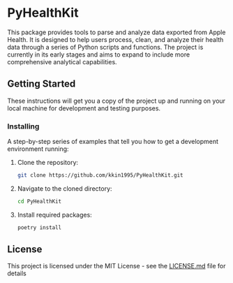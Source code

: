 # PyHealthKit

This package provides tools to parse and analyze data exported from Apple Health. It is designed to help users process, clean, and analyze their health data through a series of Python scripts and functions. The project is currently in its early stages and aims to expand to include more comprehensive analytical capabilities.

## Getting Started

These instructions will get you a copy of the project up and running on your local machine for development and testing purposes.

### Installing

A step-by-step series of examples that tell you how to get a development environment running:

1. Clone the repository:
   ```bash
   git clone https://github.com/kkin1995/PyHealthKit.git
   ```
2. Navigate to the cloned directory:
   ```bash
   cd PyHealthKit
   ```
3. Install required packages:
   ```bash
   poetry install
   ```

## License

This project is licensed under the MIT License - see the [LICENSE.md](LICENSE.md) file for details
```
